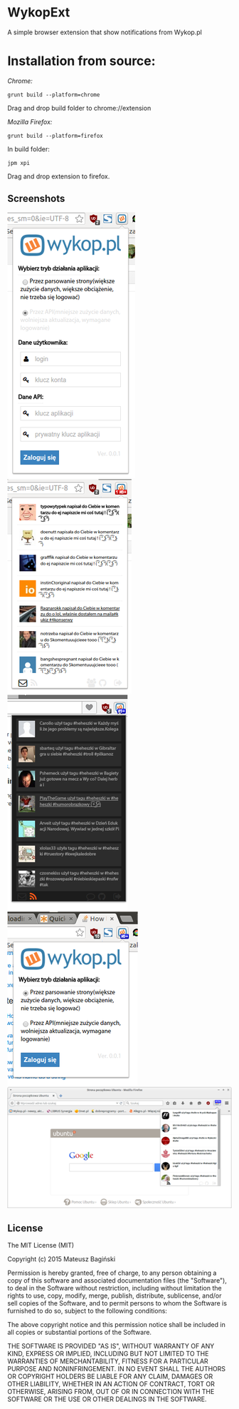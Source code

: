 # WykopExt
A simple browser extension that show notifications from Wykop.pl

# Installation from source:
*Chrome:*
```
grunt build --platform=chrome

```
Drag and drop build folder to chrome://extension

*Mozilla Firefox:*
```
grunt build --platform=firefox

```
In build folder:
```
jpm xpi
```
Drag and drop extension to firefox.

## Screenshots
![Screenshoot](/screenshots/1.png?raw=true "Screen")
![Screenshoot](/screenshots/3.png?raw=true "Screen")
![Screenshoot](/screenshots/4.png?raw=true "Screen")
![Screenshoot](/screenshots/2.png?raw=true "Screen")
![Screenshoot](/screenshots/5.png?raw=true "Screen")

## License
The MIT License (MIT)

Copyright (c) 2015 Mateusz Bagiński

Permission is hereby granted, free of charge, to any person obtaining a copy
of this software and associated documentation files (the "Software"), to deal
in the Software without restriction, including without limitation the rights
to use, copy, modify, merge, publish, distribute, sublicense, and/or sell
copies of the Software, and to permit persons to whom the Software is
furnished to do so, subject to the following conditions:

The above copyright notice and this permission notice shall be included in
all copies or substantial portions of the Software.

THE SOFTWARE IS PROVIDED "AS IS", WITHOUT WARRANTY OF ANY KIND, EXPRESS OR
IMPLIED, INCLUDING BUT NOT LIMITED TO THE WARRANTIES OF MERCHANTABILITY,
FITNESS FOR A PARTICULAR PURPOSE AND NONINFRINGEMENT. IN NO EVENT SHALL THE
AUTHORS OR COPYRIGHT HOLDERS BE LIABLE FOR ANY CLAIM, DAMAGES OR OTHER
LIABILITY, WHETHER IN AN ACTION OF CONTRACT, TORT OR OTHERWISE, ARISING FROM,
OUT OF OR IN CONNECTION WITH THE SOFTWARE OR THE USE OR OTHER DEALINGS IN
THE SOFTWARE.

